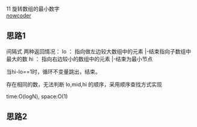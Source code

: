 11 旋转数组的最小数字  
[nowcoder](https://www.nowcoder.com/practice/9f3231a991af4f55b95579b44b7a01ba?tpId=13&tqId=11159&tPage=1&rp=1&ru=%2Fta%2Fcoding-interviews&qru=%2Fta%2Fcoding-interviews%2Fquestion-ranking)

## 思路1
间隔式
两种返回情况：
lo ：   指向做左边较大数组中的元素
        |-结束指向子数组中最大的数
hi ：  指向右边较小的数组中的元素
        |-结束为最小节点

当hi-lo==1时，循环不变量跳出，结束。

存在相同的数，无法判断 lo,mid,hi 的顺序，采用顺序查找方式实现

time:O(logN), space:O(1)

## 思路2


